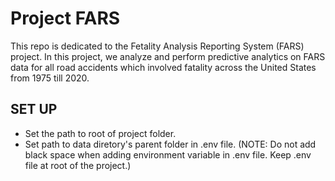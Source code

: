 # Project FARS

This repo is dedicated to the Fetality Analysis Reporting System (FARS) project. In this project, we analyze and perform predictive analytics on FARS data for all road accidents which involved fatality across the United States from 1975 till 2020.


## SET UP
*   Set the path to root of project folder.
*   Set path to data diretory's parent folder in .env file. (NOTE: Do not add black space when adding environment variable in .env file. Keep .env file at root of the project.)